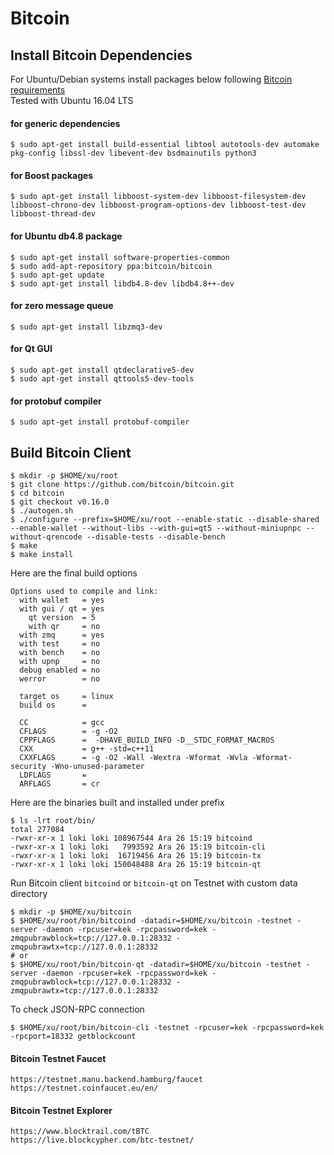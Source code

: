 # Bitcoin


## Install Bitcoin Dependencies
For Ubuntu/Debian systems install packages below following [Bitcoin requirements](https://github.com/bitcoin/bitcoin/blob/master/doc/build-unix.md#dependency-build-instructions-ubuntu--debian)  
Tested with Ubuntu 16.04 LTS

#### for generic dependencies
```shell
$ sudo apt-get install build-essential libtool autotools-dev automake pkg-config libssl-dev libevent-dev bsdmainutils python3
```

#### for Boost packages
```shell
$ sudo apt-get install libboost-system-dev libboost-filesystem-dev libboost-chrono-dev libboost-program-options-dev libboost-test-dev libboost-thread-dev
```

#### for Ubuntu db4.8 package
```shell
$ sudo apt-get install software-properties-common
$ sudo add-apt-repository ppa:bitcoin/bitcoin
$ sudo apt-get update
$ sudo apt-get install libdb4.8-dev libdb4.8++-dev
```

#### for zero message queue
```shell
$ sudo apt-get install libzmq3-dev
```

#### for Qt GUI
```
$ sudo apt-get install qtdeclarative5-dev
$ sudo apt-get install qttools5-dev-tools
```

#### for protobuf compiler
```
$ sudo apt-get install protobuf-compiler
```


## Build Bitcoin Client
```shell
$ mkdir -p $HOME/xu/root
$ git clone https://github.com/bitcoin/bitcoin.git
$ cd bitcoin
$ git checkout v0.16.0
$ ./autogen.sh
$ ./configure --prefix=$HOME/xu/root --enable-static --disable-shared --enable-wallet --without-libs --with-gui=qt5 --without-miniupnpc --without-qrencode --disable-tests --disable-bench
$ make
$ make install
```

Here are the final build options
```
Options used to compile and link:
  with wallet   = yes
  with gui / qt = yes
    qt version  = 5
    with qr     = no
  with zmq      = yes
  with test     = no
  with bench    = no
  with upnp     = no
  debug enabled = no
  werror        = no

  target os     = linux
  build os      =

  CC            = gcc
  CFLAGS        = -g -O2
  CPPFLAGS      =  -DHAVE_BUILD_INFO -D__STDC_FORMAT_MACROS
  CXX           = g++ -std=c++11
  CXXFLAGS      = -g -O2 -Wall -Wextra -Wformat -Wvla -Wformat-security -Wno-unused-parameter
  LDFLAGS       =
  ARFLAGS       = cr
```

Here are the binaries built and installed under prefix
```shell
$ ls -lrt root/bin/
total 277084
-rwxr-xr-x 1 loki loki 108967544 Ara 26 15:19 bitcoind
-rwxr-xr-x 1 loki loki   7993592 Ara 26 15:19 bitcoin-cli
-rwxr-xr-x 1 loki loki  16719456 Ara 26 15:19 bitcoin-tx
-rwxr-xr-x 1 loki loki 150048488 Ara 26 15:19 bitcoin-qt
```

Run Bitcoin client `bitcoind` or `bitcoin-qt` on Testnet with custom data directory
```
$ mkdir -p $HOME/xu/bitcoin
$ $HOME/xu/root/bin/bitcoind -datadir=$HOME/xu/bitcoin -testnet -server -daemon -rpcuser=kek -rpcpassword=kek -zmqpubrawblock=tcp://127.0.0.1:28332 -zmqpubrawtx=tcp://127.0.0.1:28332
# or
$ $HOME/xu/root/bin/bitcoin-qt -datadir=$HOME/xu/bitcoin -testnet -server -daemon -rpcuser=kek -rpcpassword=kek -zmqpubrawblock=tcp://127.0.0.1:28332 -zmqpubrawtx=tcp://127.0.0.1:28332
```

To check JSON-RPC connection
```
$ $HOME/xu/root/bin/bitcoin-cli -testnet -rpcuser=kek -rpcpassword=kek -rpcport=18332 getblockcount
```

#### Bitcoin Testnet Faucet
```
https://testnet.manu.backend.hamburg/faucet
https://testnet.coinfaucet.eu/en/
```

#### Bitcoin Testnet Explorer
```
https://www.blocktrail.com/tBTC
https://live.blockcypher.com/btc-testnet/
```